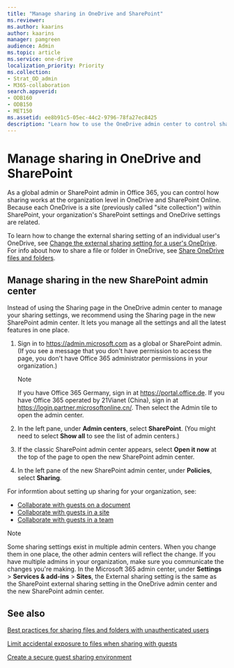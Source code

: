 ```yaml
---
title: "Manage sharing in OneDrive and SharePoint"
ms.reviewer: 
ms.author: kaarins
author: kaarins
manager: pamgreen
audience: Admin
ms.topic: article
ms.service: one-drive
localization_priority: Priority
ms.collection: 
- Strat_OD_admin
- M365-collaboration
search.appverid:
- ODB160
- ODB150
- MET150
ms.assetid: ee8b91c5-05ec-44c2-9796-78fa27ec8425
description: "Learn how to use the OneDrive admin center to control sharing settings for OneDrive and SharePoint."
---
```


# Manage sharing in OneDrive and SharePoint

As a global admin or SharePoint admin in Office 365, you can control how sharing works at the organization level in OneDrive and SharePoint Online. Because each OneDrive is a site (previously called "site collection") within SharePoint, your organization's SharePoint settings and OneDrive settings are related.
  
To learn how to change the external sharing setting of an individual user's OneDrive, see [Change the external sharing setting for a user's OneDrive](user-external-sharing-settings.md). For info about how to share a file or folder in OneDrive, see [Share OneDrive files and folders](https://support.office.com/article/9fcc2f7d-de0c-4cec-93b0-a82024800c07#BKMK_BusinessTab).

## Manage sharing in the new SharePoint admin center

Instead of using the Sharing page in the OneDrive admin center to manage your sharing settings, we recommend using the Sharing page in the new SharePoint admin center. It lets you manage all the settings and all the latest features in one place. 

1. Sign in to https://admin.microsoft.com as a global or SharePoint admin. (If you see a message that you don't have permission to access the page, you don't have Office 365 administrator permissions in your organization.)
    
    > [!NOTE]
    > If you have Office 365 Germany, sign in at https://portal.office.de. If you have Office 365 operated by 21Vianet (China), sign in at https://login.partner.microsoftonline.cn/. Then select the Admin tile to open the admin center.  

2. In the left pane, under **Admin centers**, select **SharePoint**. (You might need to select **Show all** to see the list of admin centers.) 

3. If the classic SharePoint admin center appears, select **Open it now** at the top of the page to open the new SharePoint admin center. 

4. In the left pane of the new SharePoint admin center, under **Policies**, select **Sharing**.

For informtion about setting up sharing for your organization, see:

- [Collaborate with guests on a document](https://docs.microsoft.com/Office365/Enterprise/collaborate-on-documents)
- [Collaborate with guests in a site](https://docs.microsoft.com/Office365/Enterprise/collaborate-in-a-site)
- [Collaborate with guests in a team](https://docs.microsoft.com/Office365/Enterprise/collaborate-as-a-team)
  
> [!NOTE]
> Some sharing settings exist in multiple admin centers. When you change them in one place, the other admin centers will reflect the change. If you have multiple admins in your organization, make sure you communicate the changes you're making. In the Microsoft 365 admin center, under **Settings** \> **Services &amp; add-ins** \> **Sites**, the External sharing setting is the same as the SharePoint external sharing setting in the OneDrive admin center and the new SharePoint admin center. 
  
## See also

[Best practices for sharing files and folders with unauthenticated users](https://docs.microsoft.com/Office365/Enterprise/best-practices-anonymous-sharing)

[Limit accidental exposure to files when sharing with guests](https://docs.microsoft.com/Office365/Enterprise/sharing-limit-accidental-exposure)

[Create a secure guest sharing environment](https://docs.microsoft.com/Office365/Enterprise/create-a-secure-guest-sharing-environment)
